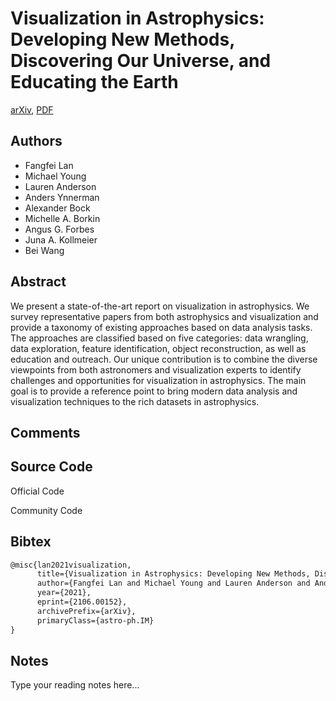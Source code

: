 
# Visualization in Astrophysics: Developing New Methods, Discovering Our Universe, and Educating the Earth

[arXiv](https://arxiv.org/abs/2106.0152), [PDF](https://arxiv.org/pdf/2106.0152.pdf)

## Authors

- Fangfei Lan
- Michael Young
- Lauren Anderson
- Anders Ynnerman
- Alexander Bock
- Michelle A. Borkin
- Angus G. Forbes
- Juna A. Kollmeier
- Bei Wang

## Abstract

We present a state-of-the-art report on visualization in astrophysics. We survey representative papers from both astrophysics and visualization and provide a taxonomy of existing approaches based on data analysis tasks. The approaches are classified based on five categories: data wrangling, data exploration, feature identification, object reconstruction, as well as education and outreach. Our unique contribution is to combine the diverse viewpoints from both astronomers and visualization experts to identify challenges and opportunities for visualization in astrophysics. The main goal is to provide a reference point to bring modern data analysis and visualization techniques to the rich datasets in astrophysics.

## Comments



## Source Code

Official Code



Community Code



## Bibtex

```tex
@misc{lan2021visualization,
      title={Visualization in Astrophysics: Developing New Methods, Discovering Our Universe, and Educating the Earth}, 
      author={Fangfei Lan and Michael Young and Lauren Anderson and Anders Ynnerman and Alexander Bock and Michelle A. Borkin and Angus G. Forbes and Juna A. Kollmeier and Bei Wang},
      year={2021},
      eprint={2106.00152},
      archivePrefix={arXiv},
      primaryClass={astro-ph.IM}
}
```

## Notes

Type your reading notes here...

